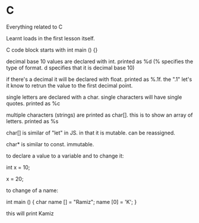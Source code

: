 # C
Everything related to C

<!-- VARIABLES -->

Learnt loads in the first lesson itself. 

C code block starts with int main () {}

decimal base 10 values are declared with int. printed as %d (% specifies the type of format. d specifies that it is decimal base 10)

if there's a decimal it will be declared with float. printed as %.1f. the ".1" let's it know to retrun the value to the first decimal point.

single letters are declared with a char. single characters will have single quotes. printed as %c

multiple characters (strings) are printed as char[]. this is to show an array of letters. printed as %s

char[] is similar of "let" in JS. in that it is mutable. can be reassigned.

char* is similar to const. immutable.

to declare a value to a variable and to change it: 

int x = 10;

x = 20;


to change of a name:

int main () {
  char name [] = "Ramiz";
  name [0] = 'K';
}

this will print Kamiz

